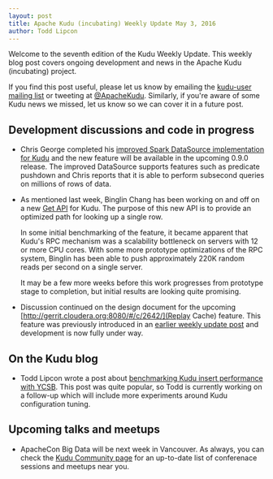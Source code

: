 ```yaml
---
layout: post
title: Apache Kudu (incubating) Weekly Update May 3, 2016
author: Todd Lipcon
---
```

Welcome to the seventh edition of the Kudu Weekly Update. This weekly blog post
covers ongoing development and news in the Apache Kudu (incubating) project.

<!--more-->

If you find this post useful, please let us know by emailing the
[kudu-user mailing list](mailto:user@kudu.incubator.apache.org) or
tweeting at [@ApacheKudu](https://twitter.com/ApacheKudu). Similarly, if you're
aware of some Kudu news we missed, let us know so we can cover it in
a future post.

## Development discussions and code in progress

* Chris George completed his
  [improved Spark DataSource implementation for Kudu](http://gerrit.cloudera.org:8080/#/c/2848/)
  and the new feature will be available in the upcoming 0.9.0 release.
  The improved DataSource supports features such as predicate pushdown
  and Chris reports that it is able to perform subsecond queries on
  millions of rows of data.

* As mentioned last week, Binglin Chang has been working on and off
  on a new [Get API](https://issues.apache.org/jira/browse/KUDU-1235) for
  Kudu. The purpose of this new API is to provide an optimized path for
  looking up a single row.

  In some initial benchmarking of the feature, it became apparent that Kudu's
  RPC mechanism was a scalability bottleneck on servers with 12 or more CPU
  cores. With some more prototype optimizations of the RPC system, Binglin
  has been able to push approximately 220K random reads per second on a single
  server.

  It may be a few more weeks before this work progresses from prototype stage
  to completion, but initial results are looking quite promising.

* Discussion continued on the design document for the upcoming
  [http://gerrit.cloudera.org:8080/#/c/2642/](Replay Cache) feature. This feature
  was previously introduced in an [earlier weekly update
  post](http://getkudu.io/2016/04/11/weekly-update.html)
  and development is now fully under way.

## On the Kudu blog

* Todd Lipcon wrote a post about [benchmarking Kudu insert performance with
  YCSB](http://getkudu.io/2016/04/26/ycsb.html). This post was quite popular,
  so Todd is currently working on a follow-up which will include more experiments
  around Kudu configuration tuning.

## Upcoming talks and meetups

* ApacheCon Big Data will be next week in Vancouver. As always, you can check
  the [Kudu Community page](http://getkudu.io/community.html) for an up-to-date
  list of conferenace sessions and meetups near you.

